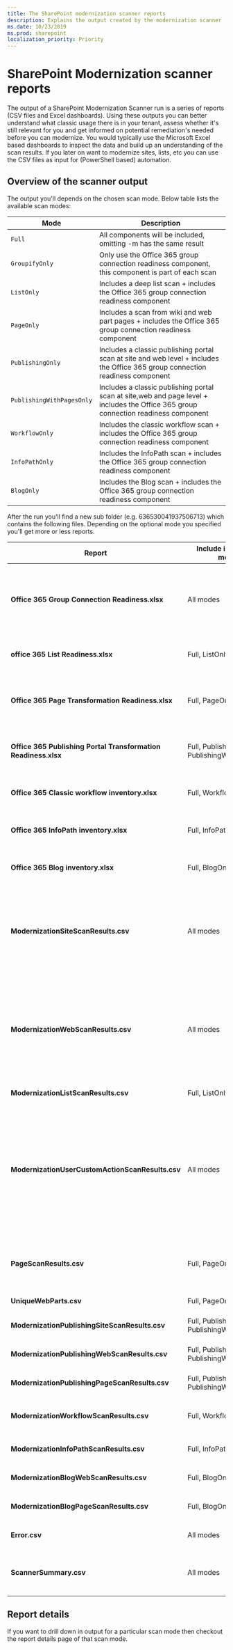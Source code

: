 ```yaml
---
title: The SharePoint modernization scanner reports
description: Explains the output created by the modernization scanner
ms.date: 10/23/2019
ms.prod: sharepoint
localization_priority: Priority
---
```


# SharePoint Modernization scanner reports

The output of a SharePoint Modernization Scanner run is a series of reports (CSV files and Excel dashboards). Using these outputs you can better understand what classic usage there is in your tenant, assess whether it's still relevant for you and get informed on potential remediation's needed before you can modernize. You would typically use the Microsoft Excel based dashboards to inspect the data and build up an understanding of the scan results. If you later on want to modernize sites, lists, etc you can use the CSV files as input for (PowerShell based) automation.

## Overview of the scanner output

The output you'll depends on the chosen scan mode. Below table lists the available scan modes:

Mode | Description
-----|------------
`Full` | All components will be included, omitting -m has the same result
`GroupifyOnly` | Only use the Office 365 group connection readiness component, this component is part of each scan
`ListOnly` | Includes a deep list scan + includes the Office 365 group connection readiness component
`PageOnly` | Includes a scan from wiki and web part pages + includes the Office 365 group connection readiness component
`PublishingOnly` | Includes a classic publishing portal scan at site and web level + includes the Office 365 group connection readiness component
`PublishingWithPagesOnly` | Includes a classic publishing portal scan at site,web and page level + includes the Office 365 group connection readiness component
`WorkflowOnly` | Includes the classic workflow scan + includes the Office 365 group connection readiness component
`InfoPathOnly` | Includes the InfoPath scan + includes the Office 365 group connection readiness component
`BlogOnly` | Includes the Blog scan + includes the Office 365 group connection readiness component

After the run you'll find a new sub folder (e.g. 636530041937506713) which contains the following files. Depending on the optional mode you specified you'll get more or less reports.

Report | Include in following modes | Content
---------|----------|----------
**Office 365 Group Connection Readiness.xlsx** | All modes | The report that summarizes the data you need to know to help with assessing the readiness for "Office 365 group connection" also called "Groupify". Checkout [Analyze and use the scanner data](https://docs.microsoft.com/en-us/sharepoint/dev/transform/modernize-connect-to-office365-group-scanner) to learn more on how to use the scanner results.
**office 365 List Readiness.xlsx** | Full, ListOnly | An Excel report using PowerQuery and PowerPivot to make it easier for to analyze the lists that will not render in modern.
**Office 365 Page Transformation Readiness.xlsx** | Full, PageOnly| The report that summarizes the data you need to know to help with assessing the readiness for "Page Transformation" (so transforming from classic pages into modern pages)
**Office 365 Publishing Portal Transformation Readiness.xlsx** | Full, PublishingOnly, PublishingWithPagesOnly | The report that summarizes the data you need to understand for transforming your classic publishing portals into modern publishing portals
**Office 365 Classic workflow inventory.xlsx** | Full, WorkflowOnly | Details on available workflows, their Microsoft Flow upgradability score and information on when the workflow was last changed
**Office 365 InfoPath inventory.xlsx** | Full, InfoPathOnly | Shows the detected InfoPath forms and their type of usage complemented with information on when the form was last used
**Office 365 Blog inventory.xlsx** | Full, BlogOnly | This report summarizes the blog sites and blog posts in your tenant complemented with usage information
**ModernizationSiteScanResults.csv** | All modes | The main "Office 365 group connection" report contains one row per site collection explaining which sites are ready to "Office 365 group connection" with which warnings. It will also tell which "Office 365 group connection" blockers it found and provide extensive information on the applied permission model.
**ModernizationWebScanResults.csv** | All modes | Having sub sites is a potential "Office 365 group connection" warning and this report contains "Office 365 group connection" relevant information about each web. This information is also rolled up to the ModernizationSiteScanResults.csv report, so you only need this report if you want to get more details on the found warnings/blockers.
**ModernizationListScanResults.csv** | Full, ListOnly | Contains all lists which are not using the "modern" experience.
**ModernizationUserCustomActionScanResults.csv** | All modes | When a site is "Office 365 group connected" it will get a "modern" home page...and  user custom actions that embed script do not work on modern pages. This report contains all the site/web scoped user custom actions that do not work on modern pages. This information is also rolled up to the ModernizationSiteScanResults.csv report, so you only need this report if you want to get more details on the actual found user custom actions.
**PageScanResults.csv** | Full, PageOnly | Contains a row per page in the site pages library of the scanned sites. This contains a ton of details on the scanned page like type, used layout and detailed web part information.
**UniqueWebParts.csv** | Full, PageOnly | Contains a list of uniquely found web parts during the scan.
**ModernizationPublishingSiteScanResults.csv** | Full, PublishingOnly, PublishingWithPagesOnly | One row per publishing portal (= site collection) containing a summary of the found information.
**ModernizationPublishingWebScanResults.csv** | Full, PublishingOnly, PublishingWithPagesOnly | One row per publishing portal web containing all information scoped at the web level.
**ModernizationPublishingPageScanResults.csv** | Full, PublishingOnly, PublishingWithPagesOnly | One row per scanned publishing page, containing information (like page layout, web parts) per page.
**ModernizationWorkflowScanResults.csv** | Full, WorkflowOnly | One row per found workflow containing detailed information about how that workflow was used.
**ModernizationInfoPathScanResults.csv** | Full, InfoPathOnly | One row per found InfoPath usage, explains the type of InfoPath usage.
**ModernizationBlogWebScanResults.csv** | Full, BlogOnly | One row per found blog site containing last change information and blog site language.
**ModernizationBlogPageScanResults.csv** | Full, BlogOnly | One row per found blog page having title and last change information.
**Error.csv** | All modes | If the scan tool encountered errors then these are logged in this file.
**ScannerSummary.csv** | All modes | Logs the number of scanned site collections, webs and list. It will also contain information on scan duration and used scanner version.

## Report details

If you want to drill down in output for a particular scan mode then checkout the report details page of that scan mode.

